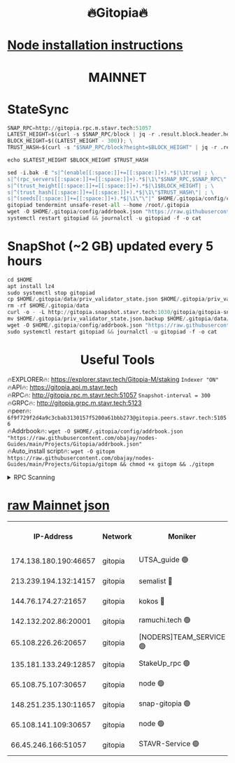 <h1 align="center"> 🔥Gitopia🔥</h1>

[Node installation instructions](https://github.com/obajay/nodes-Guides/tree/main/Projects/Gitopia)
=

<h1 align="center"> MAINNET</h1>

# StateSync
```python
SNAP_RPC=http://gitopia.rpc.m.stavr.tech:51057
LATEST_HEIGHT=$(curl -s $SNAP_RPC/block | jq -r .result.block.header.height); \
BLOCK_HEIGHT=$((LATEST_HEIGHT - 300)); \
TRUST_HASH=$(curl -s "$SNAP_RPC/block?height=$BLOCK_HEIGHT" | jq -r .result.block_id.hash)

echo $LATEST_HEIGHT $BLOCK_HEIGHT $TRUST_HASH

sed -i.bak -E "s|^(enable[[:space:]]+=[[:space:]]+).*$|\1true| ; \
s|^(rpc_servers[[:space:]]+=[[:space:]]+).*$|\1\"$SNAP_RPC,$SNAP_RPC\"| ; \
s|^(trust_height[[:space:]]+=[[:space:]]+).*$|\1$BLOCK_HEIGHT| ; \
s|^(trust_hash[[:space:]]+=[[:space:]]+).*$|\1\"$TRUST_HASH\"| ; \
s|^(seeds[[:space:]]+=[[:space:]]+).*$|\1\"\"|" $HOME/.gitopia/config/config.toml
gitopiad tendermint unsafe-reset-all --home /root/.gitopia
wget -O $HOME/.gitopia/config/addrbook.json "https://raw.githubusercontent.com/obajay/nodes-Guides/main/Projects/Gitopia/addrbook.json"
systemctl restart gitopiad && journalctl -u gitopiad -f -o cat
```
# SnapShot (~2 GB) updated every 5 hours
```python
cd $HOME
apt install lz4
sudo systemctl stop gitopiad
cp $HOME/.gitopia/data/priv_validator_state.json $HOME/.gitopia/priv_validator_state.json.backup
rm -rf $HOME/.gitopia/data
curl -o - -L http://gitopia.snapshot.stavr.tech:1030/gitopia/gitopia-snap.tar.lz4 | lz4 -c -d - | tar -x -C $HOME/.gitopia --strip-components 2
mv $HOME/.gitopia/priv_validator_state.json.backup $HOME/.gitopia/data/priv_validator_state.json
wget -O $HOME/.gitopia/config/addrbook.json "https://raw.githubusercontent.com/obajay/nodes-Guides/main/Projects/Gitopia/addrbook.json"
sudo systemctl restart gitopiad && journalctl -u gitopiad -f -o cat
```
 <h1 align="center"> Useful Tools</h1>

🔥EXPLORER🔥:      https://explorer.stavr.tech/Gitopia-M/staking  `Indexer "ON"` \
🔥API🔥: 			 		 https://gitopia.api.m.stavr.tech \
🔥RPC🔥:           http://gitopia.rpc.m.stavr.tech:51057              `Snapshot-interval = 300` \
🔥GRPC🔥:          http://gitopia.grpc.m.stavr.tech:5123 \
🔥peer🔥:					 `6f9f729f2d4a9c3cbab3130157f5200a61bbb273@gitopia.peers.stavr.tech:51056` \
🔥Addrbook🔥:    ```wget -O $HOME/.gitopia/config/addrbook.json "https://raw.githubusercontent.com/obajay/nodes-Guides/main/Projects/Gitopia/addrbook.json"``` \
🔥Auto_install script🔥: ```wget -O gitopm https://raw.githubusercontent.com/obajay/nodes-Guides/main/Projects/Gitopia/gitopm && chmod +x gitopm && ./gitopm```


<details>
<summary>RPC Scanning</summary>

<h2 align="center"> We scan nodes in real time every 4 hours. And we provide the final result of RPC endpoints.
We cannot influence the operation of these nodes in any way. </h2>


```python
If Voting Power is higher than 0 --> then the Node is a validator of the network and may be subject to attack and be a potential threat to the chain.
```
```python
We marked such validators with a red symbol
```

</details>

[raw Mainnet json](https://rpc-check.gitopm.stavr.tech/gitopm/rpc-gitopm-result.json)
=

<table><tr><th>IP-Address</th><th>Network</th><th>Moniker</th><th>Latest Block Height</th><th>Earliest Block Height</th><th>Catching Up</th><th>Tx Index</th><th>Voting Power</th><th>Scan Time</th></tr><tr><td>174.138.180.190:46657</td><td>gitopia</td><td>UTSA_guide 🟢</td><td>10500363</td><td>6071990</td><td>False</td><td>on</td><td>0</td><td>2023-12-11T20:12:30.954730276UTC</td></tr><tr><td>213.239.194.132:14157</td><td>gitopia</td><td>semalist 🔴</td><td>10500374</td><td>6071990</td><td>False</td><td>off</td><td>429377</td><td>2023-12-11T20:12:52.244216664UTC</td></tr><tr><td>144.76.174.27:21657</td><td>gitopia</td><td>kokos 🔴</td><td>10500383</td><td>6071990</td><td>False</td><td>off</td><td>936373</td><td>2023-12-11T20:13:06.139100142UTC</td></tr><tr><td>142.132.202.86:20001</td><td>gitopia</td><td>ramuchi.tech 🟢</td><td>10500381</td><td>6548337</td><td>False</td><td>on</td><td>0</td><td>2023-12-11T20:13:03.417415364UTC</td></tr><tr><td>65.108.226.26:20657</td><td>gitopia</td><td>[NODERS]TEAM_SERVICE 🟢</td><td>10500393</td><td>6846001</td><td>False</td><td>on</td><td>0</td><td>2023-12-11T20:13:23.344491847UTC</td></tr><tr><td>135.181.133.249:12857</td><td>gitopia</td><td>StakeUp_rpc 🟢</td><td>10500381</td><td>8010001</td><td>False</td><td>on</td><td>0</td><td>2023-12-11T20:13:03.738954107UTC</td></tr><tr><td>65.108.75.107:30657</td><td>gitopia</td><td>node 🟢</td><td>10500389</td><td>8802845</td><td>False</td><td>on</td><td>0</td><td>2023-12-11T20:13:16.784779950UTC</td></tr><tr><td>148.251.235.130:11657</td><td>gitopia</td><td>snap-gitopia 🟢</td><td>10500381</td><td>9516001</td><td>False</td><td>on</td><td>0</td><td>2023-12-11T20:13:03.159502922UTC</td></tr><tr><td>65.108.141.109:30657</td><td>gitopia</td><td>node 🟢</td><td>10500380</td><td>10145845</td><td>False</td><td>on</td><td>0</td><td>2023-12-11T20:13:02.906534494UTC</td></tr><tr><td>66.45.246.166:51057</td><td>gitopia</td><td>STAVR-Service 🟢</td><td>10500367</td><td>10490001</td><td>False</td><td>on</td><td>0</td><td>2023-12-11T20:12:41.771031189UTC</td></tr></table>
